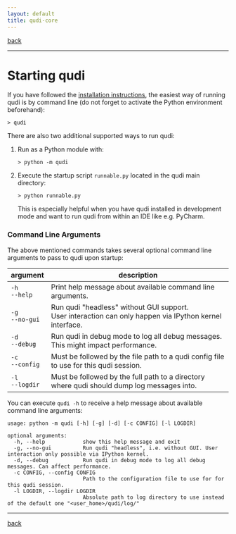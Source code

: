 ```yaml
---
layout: default
title: qudi-core
---
```


[back](../index.md)

---

# Starting qudi
If you have followed the [installation instructions](installation.md), the easiest way of running 
qudi is by command line (do not forget to activate the Python environment beforehand):
```shell
> qudi
```

There are also two additional supported ways to run qudi:
1. Run as a Python module with:
   ```shell
   > python -m qudi
   ```
2. Execute the startup script `runnable.py` located in the qudi main directory: 
   ```shell
   > python runnable.py
   ```
   This is especially helpful when you have qudi installed in development mode and want to run qudi 
   from within an IDE like e.g. PyCharm.

### Command Line Arguments
The above mentioned commands takes several optional command line arguments to pass to qudi upon 
startup:

| argument        | description                                                   |
| --------------- | ------------------------------------------------------------- |
| `-h`<br/>`--help`   | Print help message about available command line arguments. |
| `-g`<br/>`--no-gui` | Run qudi "headless" without GUI support.<br/>User interaction can only happen via IPython kernel interface. |
| `-d`<br/>`--debug`  | Run qudi in debug mode to log all debug messages.<br/>This might impact performance. |
| `-c`<br/>`--config` | Must be followed by the file path to a qudi config file to use for this qudi session. |
| `-l`<br/>`--logdir` | Must be followed by the full path to a directory where qudi should dump log messages into. |

You can execute `qudi -h` to receive a help message about available command line arguments:
```
usage: python -m qudi [-h] [-g] [-d] [-c CONFIG] [-l LOGDIR]

optional arguments:
  -h, --help            show this help message and exit
  -g, --no-gui          Run qudi "headless", i.e. without GUI. User interaction only possible via IPython kernel.
  -d, --debug           Run qudi in debug mode to log all debug messages. Can affect performance.
  -c CONFIG, --config CONFIG
                        Path to the configuration file to use for for this qudi session.
  -l LOGDIR, --logdir LOGDIR
                        Absolute path to log directory to use instead of the default one "<user_home>/qudi/log/"
```

---

[back](../index.md)
